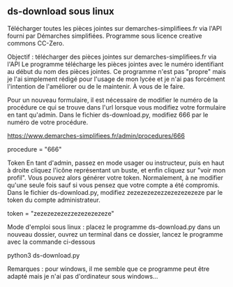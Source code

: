 ## ds-download sous linux
Télécharger toutes les pièces jointes sur demarches-simplifiees.fr via l'API fourni par Démarches simplifiées. 
Programme sous licence creative commons CC-Zero.    


Objectif : télécharger des pièces jointes sur demarches-simplifiees.fr via l'API
Le programme télécharge les pièces jointes avec le numéro identifiant au début
du nom des pièces jointes.
Ce programme n'est pas "propre" mais je l'ai simplement rédigé pour l'usage de
mon lycée et je n'ai pas forcément l'intention de l'améliorer ou de le maintenir. 
À vous de le faire.

Pour un nouveau formulaire, il est nécessaire de modifier
le numéro de la procédure ce qui se trouve dans l'url
lorsque vous modifiez votre formulaire en tant qu'admin. Dans le fichier ds-download.py, modifiez 666 par le numéro de votre procédure.

https://www.demarches-simplifiees.fr/admin/procedures/666

procedure = "666"

Token
En tant d'admin, passez en mode usager ou instructeur, puis
en haut à droite cliquez l'icône représentant un buste, et enfin
cliquez sur "voir mon profil". Vous pouvez alors générer votre
token. Normalement, à ne modifier qu'une seule fois sauf si vous
pensez que votre compte a été compromis. Dans le fichier ds-download.py, modifiez zezezezezezzezezezezeze par le token du compte administrateur.

token = "zezezezezezzezezezezeze"

Mode d'emploi sous linux : placez le programme ds-download.py dans un nouveau 
dossier, ouvrez un terminal dans ce dossier, lancez le programme avec la commande
ci-dessous    

python3 ds-download.py

Remarques : pour windows, il me semble que ce programme peut être adapté mais je n'ai pas d'ordinateur sous windows...
